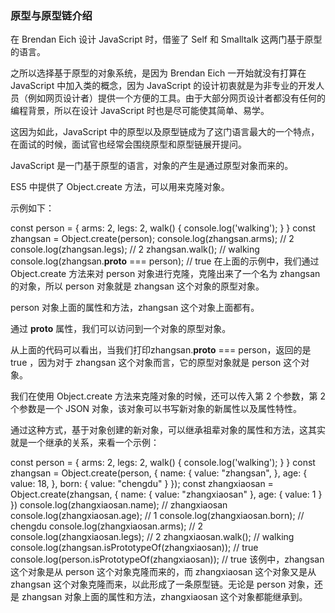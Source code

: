 ### 原型与原型链介绍
在 Brendan Eich 设计 JavaScript 时，借鉴了 Self 和 Smalltalk 这两门基于原型的语言。

之所以选择基于原型的对象系统，是因为 Brendan Eich 一开始就没有打算在 JavaScript 中加入类的概念，因为 JavaScript 的设计初衷就是为非专业的开发人员（例如网页设计者）提供一个方便的工具。由于大部分网页设计者都没有任何的编程背景，所以在设计 JavaScript 时也是尽可能使其简单、易学。

这因为如此，JavaScript 中的原型以及原型链成为了这门语言最大的一个特点，在面试的时候，面试官也经常会围绕原型和原型链展开提问。

JavaScript 是一门基于原型的语言，对象的产生是通过原型对象而来的。

ES5 中提供了 Object.create 方法，可以用来克隆对象。

示例如下：

const person = {
    arms: 2,
    legs: 2,
    walk() {
        console.log('walking');
    }
}
const zhangsan = Object.create(person);
console.log(zhangsan.arms); // 2
console.log(zhangsan.legs); // 2
zhangsan.walk(); // walking
console.log(zhangsan.__proto__ === person); // true
在上面的示例中，我们通过 Object.create 方法来对 person 对象进行克隆，克隆出来了一个名为 zhangsan 的对象，所以 person 对象就是 zhangsan 这个对象的原型对象。

person 对象上面的属性和方法，zhangsan 这个对象上面都有。

通过 __proto__ 属性，我们可以访问到一个对象的原型对象。

从上面的代码可以看出，当我们打印zhangsan.__proto__ === person，返回的是 true ，因为对于 zhangsan 这个对象而言，它的原型对象就是 person 这个对象。

我们在使用 Object.create 方法来克隆对象的时候，还可以传入第 2 个参数，第 2 个参数是一个 JSON 对象，该对象可以书写新对象的新属性以及属性特性。

通过这种方式，基于对象创建的新对象，可以继承祖辈对象的属性和方法，这其实就是一个继承的关系，来看一个示例：

const person = {
    arms: 2,
    legs: 2,
    walk() {
        console.log('walking');
    }
}
const zhangsan = Object.create(person, {
    name: {
        value: "zhangsan",
    },
    age: {
        value: 18,
    },
    born: {
        value: "chengdu"
    }
});
const zhangxiaosan = Object.create(zhangsan, {
    name: {
        value: "zhangxiaosan"
    },
    age: {
        value: 1
    }
})
console.log(zhangxiaosan.name); // zhangxiaosan
console.log(zhangxiaosan.age); // 1
console.log(zhangxiaosan.born); // chengdu
console.log(zhangxiaosan.arms); // 2
console.log(zhangxiaosan.legs); // 2
zhangxiaosan.walk(); // walking
console.log(zhangsan.isPrototypeOf(zhangxiaosan)); // true
console.log(person.isPrototypeOf(zhangxiaosan)); // true
该例中，zhangsan 这个对象是从 person 这个对象克隆而来的，而 zhangxiaosan 这个对象又是从 zhangsan 这个对象克隆而来，以此形成了一条原型链。无论是 person 对象，还是 zhangsan 对象上面的属性和方法，zhangxiaosan 这个对象都能继承到。

